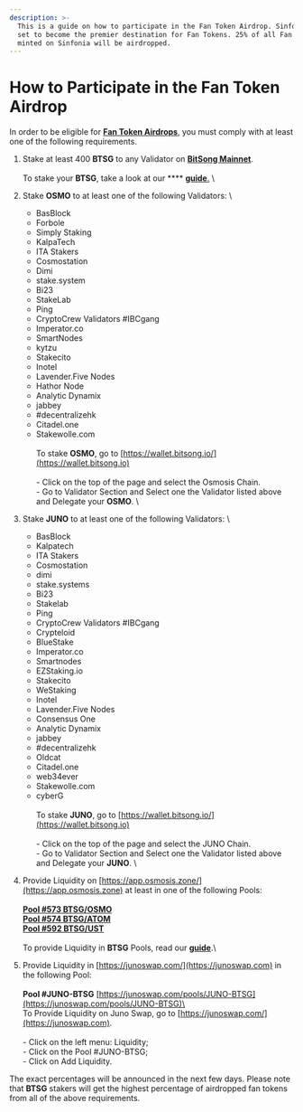 ```yaml
---
description: >-
  This is a guide on how to participate in the Fan Token Airdrop. Sinfonia is
  set to become the premier destination for Fan Tokens. 25% of all Fan Tokens
  minted on Sinfonia will be airdropped.
---
```


# How to Participate in the Fan Token Airdrop

In order to be eligible for [**Fan Token Airdrops**](https://bitsong.io/airdrop/), you must comply with at least one of the following requirements.

1. Stake at least 400 **BTSG** to any Validator on [**BitSong Mainnet**](https://www.mintscan.io/bitsong/validators). \
   \
   To stake your **BTSG**, take a look at our **** [**guide**.](how-to-stake-usdbtsg.md) \

2. Stake **OSMO** to at least one of the following Validators: \

   * BasBlock
   * Forbole
   * Simply Staking
   * KalpaTech
   * ITA Stakers
   * Cosmostation
   * Dimi
   * stake.system
   * Bi23
   * StakeLab
   * Ping
   * CryptoCrew Validators #IBCgang
   * Imperator.co
   * SmartNodes
   * kytzu
   * Stakecito
   * Inotel
   * Lavender.Five Nodes
   * Hathor Node
   * Analytic Dynamix
   * jabbey
   * \#decentralizehk
   * Citadel.one
   * Stakewolle.com\
     \
     To stake **OSMO**, go to [https://wallet.bitsong.io/](https://wallet.bitsong.io) \
     \
     \- Click on the top of the page and select the Osmosis Chain. \
     \- Go to Validator Section and Select one the Validator listed above and Delegate your **OSMO**. \

3. Stake **JUNO** to at least one of the following Validators: \

   * BasBlock
   * Kalpatech
   * ITA Stakers
   * Cosmostation
   * dimi
   * stake.systems
   * Bi23
   * Stakelab
   * Ping
   * CryptoCrew Validators #IBCgang
   * Crypteloid
   * BlueStake
   * Imperator.co
   * Smartnodes
   * EZStaking.io
   * Stakecito
   * WeStaking
   * Inotel
   * Lavender.Five Nodes
   * Consensus One
   * Analytic Dynamix
   * jabbey
   * \#decentralizehk
   * Oldcat
   * Citadel.one
   * web34ever
   * Stakewolle.com
   * cyberG\
     \
     To stake **JUNO**, go to [https://wallet.bitsong.io/](https://wallet.bitsong.io) \
     \
     \- Click on the top of the page and select the JUNO Chain. \
     \- Go to Validator Section and Select one the Validator listed above and Delegate your **JUNO**. \

4. Provide Liquidity on [https://app.osmosis.zone/](https://app.osmosis.zone) at least in one of the following Pools:\
   \
   [**Pool #573 BTSG/OSMO**](https://app.osmosis.zone/pool/573)\
   [**Pool #574 BTSG/ATOM**](https://app.osmosis.zone/pool/574)\
   [**Pool #592 BTSG/UST**](https://app.osmosis.zone/pool/592)\
   \
   To provide Liquidity in **BTSG** Pools, read our [**guide**](how-to-add-usdbtsg-liquidity-to-osmosis-pools.md).\

5. Provide Liquidity in [https://junoswap.com/](https://junoswap.com) in the following Pool: \
   \
   **Pool #JUNO-BTSG** [https://junoswap.com/pools/JUNO-BTSG](https://junoswap.com/pools/JUNO-BTSG)\
   \
   To Provide Liquidity on Juno Swap, go to [https://junoswap.com/](https://junoswap.com). \
   \
   \- Click on the left menu: Liquidity;\
   \- Click on the Pool #JUNO-BTSG;\
   \- Click on Add Liquidity.\
   &#x20;

The exact percentages will be announced in the next few days. Please note that **BTSG** stakers will get the highest percentage of airdropped fan tokens from all of the above requirements.
